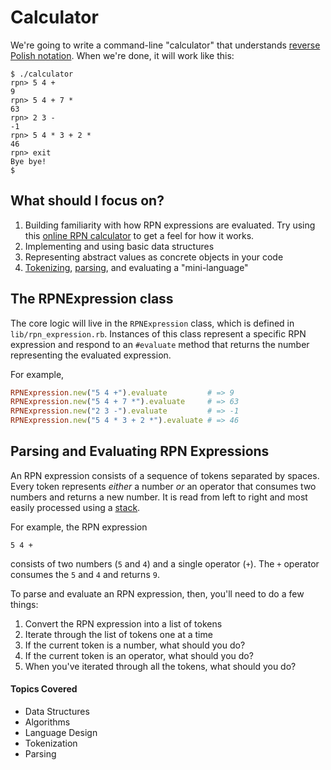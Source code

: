 # Calculator

We're going to write a command-line "calculator" that understands [reverse Polish notation](http://en.wikipedia.org/wiki/Reverse_Polish_notation).  When we're done, it will work like this:

```console
$ ./calculator
rpn> 5 4 +
9
rpn> 5 4 + 7 *
63
rpn> 2 3 -
-1
rpn> 5 4 * 3 + 2 *
46
rpn> exit
Bye bye!
$
```

## What should I focus on?

1. Building familiarity with how RPN expressions are evaluated.  Try using this [online RPN calculator](http://www.cfd-online.com/Tools/rpncalc.html) to get a feel for how it works.
2. Implementing and using basic data structures
3. Representing abstract values as concrete objects in your code
4. [Tokenizing](http://en.wikipedia.org/wiki/Tokenization), [parsing](http://en.wikipedia.org/wiki/Parsing), and evaluating a "mini-language"

## The RPNExpression class

The core logic will live in the `RPNExpression` class, which is defined in `lib/rpn_expression.rb`.  Instances of this class represent a specific RPN expression and respond to an `#evaluate` method that returns the number representing the evaluated expression.

For example,

```ruby
RPNExpression.new("5 4 +").evaluate         # => 9
RPNExpression.new("5 4 + 7 *").evaluate     # => 63
RPNExpression.new("2 3 -").evaluate         # => -1
RPNExpression.new("5 4 * 3 + 2 *").evaluate # => 46
```

## Parsing and Evaluating RPN Expressions

An RPN expression consists of a sequence of tokens separated by spaces.  Every token represents _either_ a number _or_ an operator that consumes two numbers and returns a new number.  It is read from left to right and most easily processed using a [stack](http://en.wikipedia.org/wiki/Stack_%28abstract_data_type%29).

For example, the RPN expression

```
5 4 +
```

consists of two numbers (`5` and `4`) and a single operator (`+`).  The `+` operator consumes the `5` and `4` and returns `9`.

To parse and evaluate an RPN expression, then, you'll need to do a few things:

1. Convert the RPN expression into a list of tokens
2. Iterate through the list of tokens one at a time
3. If the current token is a number, what should you do?
4. If the current token is an operator, what should you do?
5. When you've iterated through all the tokens, what should you do?


#### Topics Covered
 * Data Structures
 * Algorithms
 * Language Design
 * Tokenization
 * Parsing
